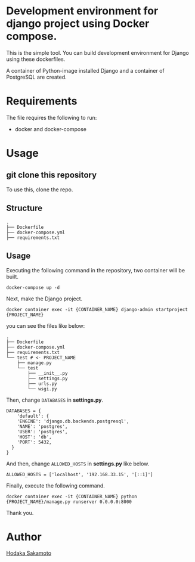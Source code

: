 # Development environment for django project using Docker compose.

This is the simple tool. You can build development environment for Django using these dockerfiles.

A container of Python-image installed Django and a container of PostgreSQL are created.

# Requirements

The file requires the following to run:

- docker and docker-compose

# Usage

## git clone this repository

To use this, clone the repo.

## Structure

```
.
├── Dockerfile
├── docker-compose.yml
├── requirements.txt
```

## Usage

Executing the following command in the repository, two container will be built.

```
docker-compose up -d
```

Next, make the Django project.

```
docker container exec -it {CONTAINER_NAME} django-admin startproject {PROJECT_NAME}
```

you can see the files like below:

```
.
├── Dockerfile
├── docker-compose.yml
├── requirements.txt
└── test # <- PROJECT_NAME
    ├── manage.py
    └── test
        ├── __init__.py
        ├── settings.py
        ├── urls.py
        └── wsgi.py
```

Then, change `DATABASES` in __settings.py__.

```
DATABASES = {
    'default': {
    'ENGINE': 'django.db.backends.postgresql',
    'NAME': 'postgres',
    'USER': 'postgres',
    'HOST': 'db',
    'PORT': 5432,
  }
}
```

And then, change `ALLOWED_HOSTS` in __settings.py__ like below.

```
ALLOWED_HOSTS = ['localhost', '192.168.33.15', '[::1]']
```

Finally, execute the following command.

```
docker container exec -it {CONTAINER_NAME} python {PROJECT_NAME}/manage.py runserver 0.0.0.0:8000
```

Thank you.

# Author
[Hodaka Sakamoto](https://hodalog.com/)
